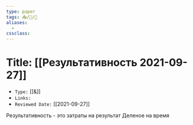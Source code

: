 ```yaml
---
type: paper
tags: 📥️/📜️/🧪
aliases:
  - 
cssclass: 
---
```




# Title: **[[Результативность 2021-09-27]]**
- `Type:` [[&]]
- `Links:`
- `Reviewed Date:` [[2021-09-27]]

Результативность - это затраты на результат Деленое на время